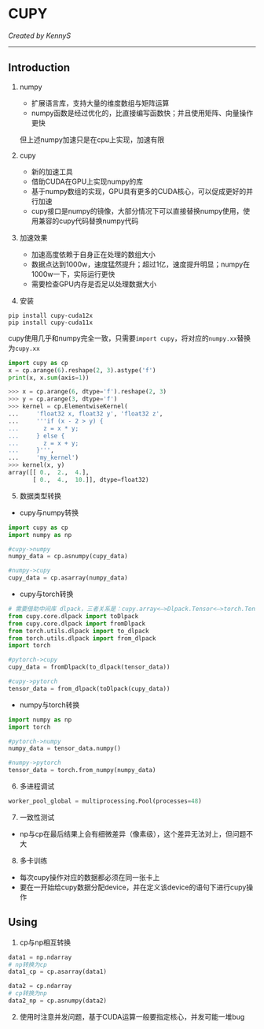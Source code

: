 # CUPY

*Created by KennyS*

---

## Introduction

1. numpy
    - 扩展语言库，支持大量的维度数组与矩阵运算
    - numpy函数是经过优化的，比直接编写函数快；并且使用矩阵、向量操作更快

    但上述numpy加速只是在cpu上实现，加速有限

2. cupy
    - 新的加速工具
    - 借助CUDA在GPU上实现numpy的库
    - 基于numpy数组的实现，GPU具有更多的CUDA核心，可以促成更好的并行加速
    - cupy接口是numpy的镜像，大部分情况下可以直接替换numpy使用，使用兼容的cupy代码替换numpy代码

3. 加速效果
    - 加速高度依赖于自身正在处理的数组大小
    - 数据点达到1000w，速度猛然提升；超过1亿，速度提升明显；numpy在1000w一下，实际运行更快
    - 需要检查GPU内存是否足以处理数据大小

4. 安装

```
pip install cupy-cuda12x
pip install cupy-cuda11x
```

cupy使用几乎和numpy完全一致，只需要`import cupy`，将对应的`numpy.xx`替换为`cupy.xx`

```python
import cupy as cp
x = cp.arange(6).reshape(2, 3).astype('f')
print(x, x.sum(axis=1))

>>> x = cp.arange(6, dtype='f').reshape(2, 3)
>>> y = cp.arange(3, dtype='f')
>>> kernel = cp.ElementwiseKernel(
...     'float32 x, float32 y', 'float32 z',
...     '''if (x - 2 > y) {
...       z = x * y;
...     } else {
...       z = x + y;
...     }''',
...     'my_kernel')
>>> kernel(x, y)
array([[ 0.,  2.,  4.],
       [ 0.,  4.,  10.]], dtype=float32)
```

5. 数据类型转换

- cupy与numpy转换
```python
import cupy as cp
import numpy as np

#cupy->numpy
numpy_data = cp.asnumpy(cupy_data)

#numpy->cupy
cupy_data = cp.asarray(numpy_data)
```

- cupy与torch转换
```python
# 需要借助中间库 dlpack，三者关系是：cupy.array<–>Dlpack.Tensor<–>torch.Tensor
from cupy.core.dlpack import toDlpack
from cupy.core.dlpack import fromDlpack
from torch.utils.dlpack import to_dlpack
from torch.utils.dlpack import from_dlpack
import torch

#pytorch->cupy
cupy_data = fromDlpack(to_dlpack(tensor_data))

#cupy->pytorch
tensor_data = from_dlpack(toDlpack(cupy_data))
```

- numpy与torch转换
```python
import numpy as np
import torch

#pytorch->numpy
numpy_data = tensor_data.numpy()

#numpy->pytorch
tensor_data = torch.from_numpy(numpy_data)
```

6. 多进程调试

```python
worker_pool_global = multiprocessing.Pool(processes=48)
```

7. 一致性测试

- np与cp在最后结果上会有细微差异（像素级），这个差异无法对上，但问题不大

8. 多卡训练

- 每次cupy操作对应的数据都必须在同一张卡上
- 要在一开始给cupy数据分配device，并在定义该device的语句下进行cupy操作


## Using

1. cp与np相互转换

```python
data1 = np.ndarray
# np转换为cp
data1_cp = cp.asarray(data1)

data2 = cp.ndarray
# cp转换为np
data2_np = cp.asnumpy(data2)
```

2. 使用时注意并发问题，基于CUDA运算一般要指定核心，并发可能一堆bug